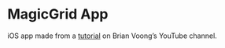 # MagicGrid App
iOS app made from a [tutorial](https://youtu.be/Wi713xoTVsU) on Brian Voong’s YouTube channel.
